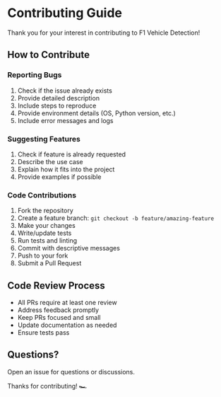 # Contributing Guide

Thank you for your interest in contributing to F1 Vehicle Detection!

## How to Contribute

### Reporting Bugs

1. Check if the issue already exists
2. Provide detailed description
3. Include steps to reproduce
4. Provide environment details (OS, Python version, etc.)
5. Include error messages and logs

### Suggesting Features

1. Check if feature is already requested
2. Describe the use case
3. Explain how it fits into the project
4. Provide examples if possible

### Code Contributions

1. Fork the repository
2. Create a feature branch: `git checkout -b feature/amazing-feature`
3. Make your changes
4. Write/update tests
5. Run tests and linting
6. Commit with descriptive messages
7. Push to your fork
8. Submit a Pull Request

## Code Review Process

- All PRs require at least one review
- Address feedback promptly
- Keep PRs focused and small
- Update documentation as needed
- Ensure tests pass

## Questions?

Open an issue for questions or discussions.

Thanks for contributing! 🏎️

